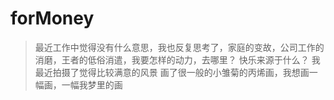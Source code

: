 # forMoney
> 最近工作中觉得没有什么意思，我也反复思考了，家庭的变故，公司工作的消磨，王者的低俗消遣，我要怎样的动力，去哪里？
> 快乐来源于什么？
> 我最近拍摄了觉得比较满意的风景
> 画了很一般的小雏菊的丙烯画，我想画一幅画，一幅我梦里的画
